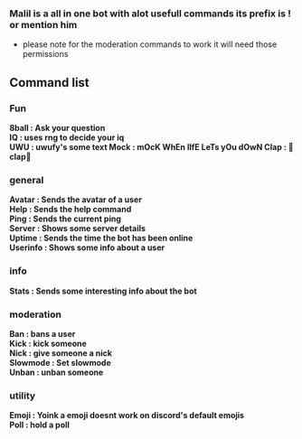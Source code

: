 ### Malil is a all in one bot with alot usefull commands its prefix is ! or mention him 
* please note for the moderation commands to work it will need those permissions

## Command list
### Fun
**8ball   :  Ask your question\
IQ        : uses rng to decide your iq\
UWU       : uwufy's some text
Mock      : mOcK WhEn lIfE LeTs yOu dOwN
Clap      : 👏clap👏**
### general
**Avatar    : Sends the avatar of a user\
Help      : Sends the help command\
Ping      : Sends the current ping\
Server    : Shows some server details\
Uptime    : Sends the time the bot has been online\
Userinfo  : Shows some info about a user**
### info 
**Stats     : Sends some interesting info about the bot**
### moderation
**Ban       : bans a user\
Kick      : kick someone\
Nick      : give someone a nick\
Slowmode  : Set slowmode\
Unban     : unban someone**
### utility
**Emoji     : Yoink a emoji doesnt work on discord's default emojis\
Poll      : hold a poll**